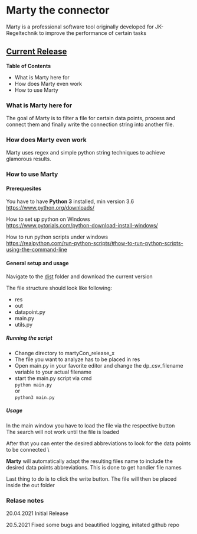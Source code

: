 # Marty the connector

Marty is a professional software tool originally developed for
JK-Regeltechnik to improve the performance of certain tasks

## [Current Release](https://github.com/thecodingcrow/martyCon/tree/master/dist)

**Table of Contents**

- What is Marty here for
- How does Marty even work
- How to use Marty

### What is Marty here for

The goal of Marty is to filter a file for certain data points, process and connect them
and finally write the connection string into another file.

### How does Marty even work

Marty uses regex and simple python string techniques to achieve glamorous results.

### How to use Marty

#### Prerequesites

You have to have **Python 3** installed, min version 3.6
https://www.python.org/downloads/

How to set up python on Windows \
https://www.pytorials.com/python-download-install-windows/

How to run python scripts under windows \
https://realpython.com/run-python-scripts/#how-to-run-python-scripts-using-the-command-line

#### General setup and usage

Navigate to the [dist](https://github.com/thecodingcrow/martyCon/tree/master/dist) folder and download the current version

The file structure should look like following:

- res
- out
- datapoint.py
- main.py
- utils.py

##### **Running the script**

- Change directory to martyCon_release_x
- The file you want to analyze has to be placed in res
- Open main.py in your favorite editor and change the dp_csv_filename variable to your actual filename
- start the main.py script via cmd \
  `python main.py` \
  or \
  `python3 main.py`

##### **Usage**

In the main window you have to load the file via the respective button \
The search will not work until the file is loaded

After that you can enter the desired abbreviations to look for the data points to be connected \

**Marty** will automatically adapt the resulting files name to include the desired data points abbreviations. This is done to get handier file names

Last thing to do is to click the write button. The file will then be placed inside the out folder

### Relase notes

20.04.2021 Initial Release

20.5.2021 Fixed some bugs and beautified logging, initated github repo
